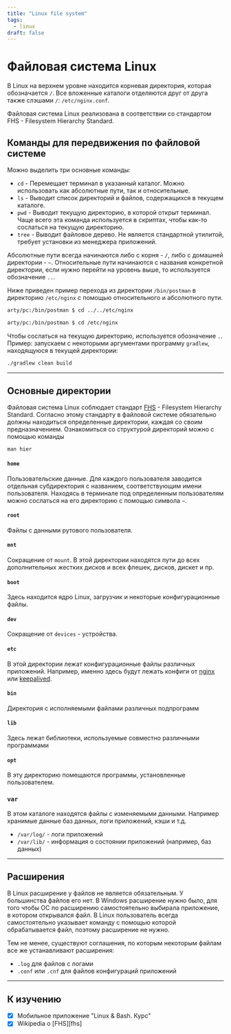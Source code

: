 ```yaml
---
title: "Linux file system"
tags:
  - linux
draft: false
---
```


# Файловая система Linux

В Linux на верхнем уровне находится корневая директория, которая обозначается `/`.
Все вложенные каталоги отделяются друг от друга также слэшами `/`: `/etc/nginx.conf`.

Файловая система Linux реализована в соответствии со стандартом FHS - Filesystem Hierarchy Standard.

## Команды для передвижения по файловой системе

Можно выделить три основные команды:
- `cd` - Перемещает терминал в указанный каталог. Можно использовать как абсолютные пути, так и относительные.
- `ls` - Выводит список директорий и файлов, содержащихся в текущем каталоге.
- `pwd` - Выводит текущую директорию, в которой открыт терминал. Чаще всего эта команда используется в скриптах, чтобы как-то сослаться на текущую директорию.
- `tree` - Выводит файловое дерево. Не является стандартной утилитой, требует установки из менеджера приложений.

Абсолютные пути всегда начинаются либо с корня - `/`, либо с домашней директории - `~`.
Относительные пути начинаются с названия конкретной директории, если нужно перейти на уровень выше, то используется обозначение `..`.

Ниже приведен пример перехода из директории `/bin/postman` в директорию `/etc/nginx` с помощью относительного и абсолютного пути.
```sh
arty/pc:/bin/postman $ cd ../../etc/nginx

arty/pc:/bin/postman $ cd /etc/nginx
```

Чтобы сослаться на текущую директорию, используется обозначение `.`.
Пример: запускаем с некоторыми аргументами программу `gradlew`, находящуюся в текущей директории:
```sh
./gradlew clean build
```

---
## Основные директории

Файловая система Linux соблюдает стандарт [FHS][fhs_link] - Filesystem Hierarchy Standard.
Согласно этому стандарту в файловой системе обязательно должны находиться определенные директории, каждая со своим предназначением.
Ознакомиться со структурой директорий можно с помощью команды
```
man hier
```

#### `home`
Пользовательские данные.
Для каждого пользователя заводится отдельная субдиректория с названием, соответствующим имени пользователя.
Находясь в терминале под определенным пользователям можно сослаться на его директорию с помощью символа `~`.

#### `root`
Файлы с данными рутового пользователя.

#### `mnt`
Сокращение от `mount`.
В этой директории находятся пути до всех дополнительных жестких дисков и всех флешек, дисков, дискет и пр.

#### `boot`
Здесь находится ядро Linux, загрузчик и некоторые конфигурационные файлы.

#### `dev`
Сокращение от `devices` - устройства.


#### `etc`
В этой директории лежат конфигурационные файлы различных приложений.
Например, именно здесь будут лежать конфиги от [nginx](../devops/nginx.md) или [keepalived](../tools/keepalived.md).

#### `bin`
Директория с исполняемыми файлами различных подпрограмм

#### `lib`
Здесь лежат библиотеки, используемые совместно различными программами

#### `opt`
В эту директорию помещаются программы, установленные пользователем.

### `var`
В этом каталоге находятся файлы с изменяемыми данными.
Например хранимые данные баз данных, логи приложений, кэши и т.д.
- `/var/log/` - логи приложений
- `/var/lib/` - информация о состоянии приложений (например, баз данных) 


---
## Расширения

В Linux расширение у файлов не является обязательным.
У большинства файлов его нет.
В Windows расширение нужно было, для того чтобы ОС по расширению самостоятельно выбирала приложение, в котором открывался файл.
В Linux пользователь всегда самостоятельно указывает команду с помощью которой обрабатывается файл, поэтому расширение не нужно.

Тем не менее, существуют соглашения, по которым некоторым файлам все же устанавливают расширения:
- `.log` для файлов с логами
- `.conf` или `.cnf` для файлов конфигураций приложений

---
## К изучению

- [X] Мобильное приложение "Linux & Bash. Курс"
- [x] Wikipedia о [FHS][fhs]

[fhs_link]: https://ru.wikipedia.org/wiki/FHS
